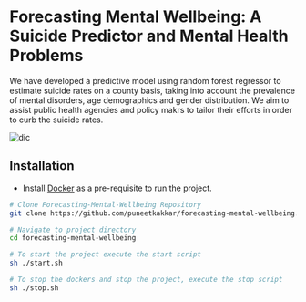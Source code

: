 # Forecasting Mental Wellbeing: A Suicide Predictor and Mental Health Problems

We have developed a predictive model using random forest regressor to estimate suicide rates on a county basis, taking into account the prevalence of mental disorders, age demographics and gender distribution. We aim to assist public health agencies and policy makrs to tailor their efforts in order to curb the suicide rates. 


![dic](https://github.com/puneetkakkar/forecasting-mental-wellbeing/assets/47149740/9471d74c-634a-4de8-a1d1-d40fc44e0b1e)


## Installation

- Install [Docker] as a pre-requisite to run the project.

```bash
# Clone Forecasting-Mental-Wellbeing Repository
git clone https://github.com/puneetkakkar/forecasting-mental-wellbeing.git

# Navigate to project directory
cd forecasting-mental-wellbeing

# To start the project execute the start script
sh ./start.sh

# To stop the dockers and stop the project, execute the stop script
sh ./stop.sh
```

[Docker]: https://docs.docker.com/get-docker/